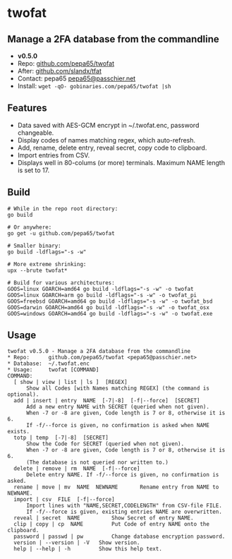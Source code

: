 # twofat
## Manage a 2FA database from the commandline
* **v0.5.0**
* Repo: [github.com/pepa65/twofat](https://github.com/pepa65/twofat)
* After: [github.com/slandx/tfat](https://github.com/slandx/tfat)
* Contact: pepa65 <pepa65@passchier.net>
* Install: `wget -qO- gobinaries.com/pepa65/twofat |sh`

## Features
* Data saved with AES-GCM encrypt in ~/.twofat.enc, password changeable.
* Display codes of names matching regex, which auto-refresh.
* Add, rename, delete entry, reveal secret, copy code to clipboard.
* Import entries from CSV.
* Displays well in 80-colums (or more) terminals. Maximum NAME length is set to 17.

## Build
```shell
# While in the repo root directory:
go build

# Or anywhere:
go get -u github.com/pepa65/twofat

# Smaller binary:
go build -ldflags="-s -w"

# More extreme shrinking:
upx --brute twofat*

# Build for various architectures:
GOOS=linux GOARCH=amd64 go build -ldflags="-s -w" -o twofat
GOOS=linux GOARCH=arm go build -ldflags="-s -w" -o twofat_pi
GOOS=freebsd GOARCH=amd64 go build -ldflags="-s -w" -o twofat_bsd
GOOS=darwin GOARCH=amd64 go build -ldflags="-s -w" -o twofat_osx
GOOS=windows GOARCH=amd64 go build -ldflags="-s -w" -o twofat.exe
```

## Usage
```
twofat v0.5.0 - Manage a 2FA database from the commandline
* Repo:      github.com/pepa65/twofat <pepa65@passchier.net>
* Database:  ~/.twofat.enc
* Usage:     twofat [COMMAND]
COMMAND:
  [ show | view | list | ls ]  [REGEX]
      Show all Codes [with Names matching REGEX] (the command is optional).
  add | insert | entry  NAME  [-7|-8]  [-f|--force]  [SECRET]
      Add a new entry NAME with SECRET (queried when not given).
      When -7 or -8 are given, Code length is 7 or 8, otherwise it is 6.
      If -f/--force is given, no confirmation is asked when NAME exists.
  totp | temp  [-7|-8]  [SECRET]
      Show the Code for SECRET (queried when not given).
      When -7 or -8 are given, Code length is 7 or 8, otherwise it is 6.
      (The database is not queried nor written to.)
  delete | remove | rm  NAME  [-f|--force]
      Delete entry NAME. If -f/--force is given, no confirmation is asked.
  rename | move | mv  NAME  NEWNAME       Rename entry from NAME to NEWNAME.
  import | csv  FILE  [-f|--force]
      Import lines with "NAME,SECRET,CODELENGTH" from CSV-file FILE.
      If -f/--force is given, existing entries NAME are overwritten.
  reveal | secret  NAME          Show Secret of entry NAME.
  clip | copy | cp  NAME         Put Code of entry NAME onto the clipboard.
  password | passwd | pw         Change database encryption password.
  version | --version | -V   Show version.
  help | --help | -h         Show this help text.
```
